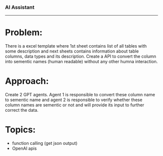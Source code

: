 ### AI Assistant
-------------------

# Problem:
There is a excel template where 1st sheet contains list of all tables with some description and next sheets contains information about table columns, data types and its description. Create a API to convert the column into sementic names (human readable) without any other humna interaction.

# Approach:
Create 2 GPT agents. Agent 1 is responsible to convert these column name to sementic name and agent 2 is responsible to verify whether these column names are sementic or not and will provide its input to further correct the data.

# Topics:
- function calling (get json output)
- OpenAI apis

